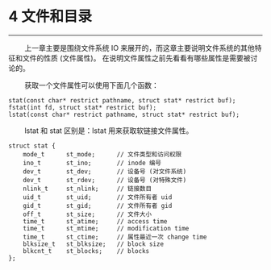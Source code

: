 # 4 文件和目录
***

&emsp;&emsp;
上一章主要是围绕文件系统 IO 来展开的，而这章主要说明文件系统的其他特征和文件的性质 (文件属性)。
在说明文件属性之前先看看有哪些属性是需要被讨论的。

&emsp;&emsp;
获取一个文件属性可以使用下面几个函数：

    stat(const char* restrict pathname, struct stat* restrict buf);
    fstat(int fd, struct stat* restrict buf);
    lstat(const char* restrict pathname, struct stat* restrict buf);

&emsp;&emsp;
lstat 和 stat 区别是：lstat 用来获取软链接文件属性。

    struct stat {
        mode_t      st_mode;      // 文件类型和访问权限
        ino_t       st_ino;       // inode 编号
        dev_t       st_dev;       // 设备号 (对文件系统)
        dev_t       st_rdev;      // 设备号 (对特殊文件)
        nlink_t     st_nlink;     // 链接数目
        uid_t       st_uid;       // 文件所有者 uid
        gid_t       st_gid;       // 文件所有者 gid
        off_t       st_size;      // 文件大小
        time_t      st_atime;     // access time
        time_t      st_mtime;     // modification time
        time_t      st_ctime;     // 属性最近一次 change time
        blksize_t   st_blksize;   // block size
        blkcnt_t    st_blocks;    // blocks
    };